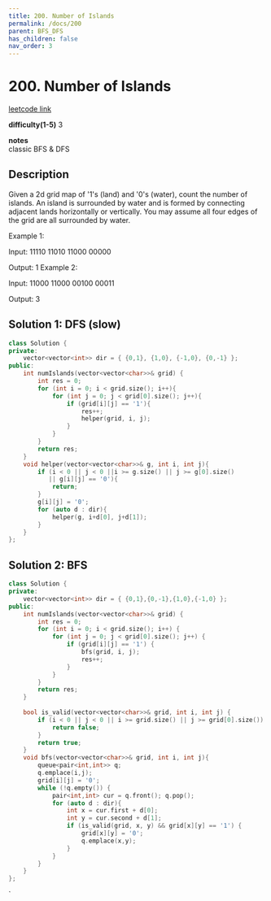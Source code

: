 ```yaml
---
title: 200. Number of Islands
permalink: /docs/200
parent: BFS_DFS
has_children: false
nav_order: 3
---
```

# 200. Number of Islands
[leetcode link](https://leetcode.com/problems/number-of-islands/)

**difficulty(1-5)** 
3

**notes**   
classic
BFS & DFS

## Description
Given a 2d grid map of '1's (land) and '0's (water), count the number of islands. An island is surrounded by water and is formed by connecting adjacent lands horizontally or vertically. You may assume all four edges of the grid are all surrounded by water.

Example 1:

Input:
11110
11010
11000
00000

Output: 1
Example 2:

Input:
11000
11000
00100
00011

Output: 3

## Solution 1: DFS (slow)

```c++
class Solution {
private:
    vector<vector<int>> dir = { {0,1}, {1,0}, {-1,0}, {0,-1} };
public:
    int numIslands(vector<vector<char>>& grid) {
        int res = 0;
        for (int i = 0; i < grid.size(); i++){
            for (int j = 0; j < grid[0].size(); j++){
                if (grid[i][j] == '1'){
                    res++;
                    helper(grid, i, j);
                }
            }
        }
        return res;
    }
    void helper(vector<vector<char>>& g, int i, int j){
        if (i < 0 || j < 0 ||i >= g.size() || j >= g[0].size() 
           || g[i][j] == '0'){
            return;
        }      
        g[i][j] = '0';
        for (auto d : dir){
            helper(g, i+d[0], j+d[1]);
        }
    }
};
```

## Solution 2: BFS
```c++
class Solution {
private:
    vector<vector<int>> dir = { {0,1},{0,-1},{1,0},{-1,0} };
public:
    int numIslands(vector<vector<char>>& grid) {
        int res = 0;
        for (int i = 0; i < grid.size(); i++) {
            for (int j = 0; j < grid[0].size(); j++) {
                if (grid[i][j] == '1') {
                    bfs(grid, i, j);
                    res++;
                }
            }
        }
        return res;
    }
    
    bool is_valid(vector<vector<char>>& grid, int i, int j) {
        if (i < 0 || j < 0 || i >= grid.size() || j >= grid[0].size()) {
            return false;
        } 
        return true;
    }
    void bfs(vector<vector<char>>& grid, int i, int j){
        queue<pair<int,int>> q;
        q.emplace(i,j);
        grid[i][j] = '0';
        while (!q.empty()) {
            pair<int,int> cur = q.front(); q.pop();
            for (auto d : dir){
                int x = cur.first + d[0];
                int y = cur.second + d[1];
                if (is_valid(grid, x, y) && grid[x][y] == '1') {
                    grid[x][y] = '0';
                    q.emplace(x,y);
                }
            }
        }
    }
};
```
<!-- 
Default label
{: .label }

Blue label
{: .label .label-blue }

Stable
{: .label .label-green }

New release
{: .label .label-purple }

Coming soon
{: .label .label-yellow }

Deprecated
{: .label .label-red } -->
`